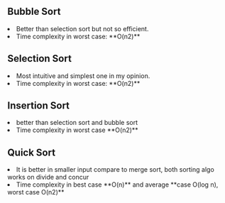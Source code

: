 ## Bubble Sort
<li> Better than selection sort but not so efficient.
<li> Time complexity in worst case: **O(n2)**

## Selection Sort
<li> Most intuitive and simplest one in my opinion.
<li> Time complexity in worst case: **O(n2)**


## Insertion Sort
<li> better than selection sort and bubble sort
<li> Time complexity in worst case **O(n2)**


## Quick Sort
<li> It is better in smaller input compare to merge sort, both sorting algo works on divide and concur
<li>Time complexity in best case **O(n)** and average **case O(log n), worst case O(n2)**

